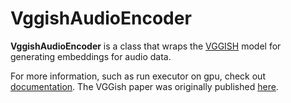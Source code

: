# VggishAudioEncoder

**VggishAudioEncoder** is a class that wraps the [VGGISH](https://github.com/tensorflow/models/tree/master/research/audioset/vggish) model for generating embeddings for audio data. 

For more information, such as run executor on gpu, check out [documentation](https://docs.jina.ai/tutorials/gpu-executor/).
The VGGish paper was originally published [here](https://research.google/pubs/pub45611/).

